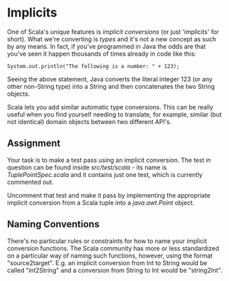 Implicits
=========

One of Scala's unique features is *implicit conversions* (or just 'implicits'
for short). What we're converting is *types* and it's not a new concept as 
such by any means. In fact, if you've programmed in Java the odds are that 
you've seen it happen thousands of times already in code like this:

    System.out.println("The following is a number: " + 123);

Seeing the above statement, Java converts the literal integer 123 (or any 
other non-String type) into a String and then concatenates the two String 
objects.

Scala lets you add similar automatic type conversions. This can be really 
useful when you find yourself needing to translate, for example, similar 
(but not identical) domain objects between two different API's.

Assignment
----------

Your task is to make a test pass using an implicit conversion. The test in 
question can be found inside *src/test/scala* - its name is 
*TuplePointSpec.scala* and it contains just one test, which is currently 
commented out.

Uncomment that test and make it pass by implementing the appropriate implicit 
conversion from a Scala tuple into a *java.awt.Point* object.

Naming Conventions
------------------

There's no particular rules or constraints for how to name your implicit 
conversion functions. The Scala community has more or less standardized on a 
particular way of naming such functions, however, using the format 
"source2target". E.g. an implicit conversion from Int to String would be 
called "int2String" and a conversion from String to Int would be "string2Int".